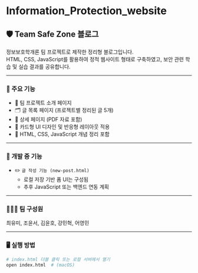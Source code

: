 # Information_Protection_website

## 🛡️ Team Safe Zone 블로그

정보보호학개론 팀 프로젝트로 제작한 정리형 블로그입니다.  
HTML, CSS, JavaScript를 활용하여 정적 웹사이트 형태로 구축하였고, 보안 관련 학습 및 실습 결과를 공유합니다.

---

### 📌 주요 기능

- 🔖 팀 프로젝트 소개 페이지
- 🗂️ 글 목록 페이지 (프로젝트별 정리된 글 5개)
- 📄 상세 페이지 (PDF 자료 포함)
- 🎨 카드형 UI 디자인 및 반응형 레이아웃 적용
- 🧠 HTML, CSS, JavaScript 개념 정리 포함

---

### 🚧 개발 중 기능

- ✏️ `글 작성 기능 (new-post.html)`  
  - 로컬 저장 기반 폼 UI는 구성됨  
  - 추후 JavaScript 또는 백엔드 연동 계획

---

### 🧑‍🤝‍🧑 팀 구성원

최유미, 조윤서, 김윤호, 강민혁, 어영민

---

### 🖥️ 실행 방법

```bash
# index.html 더블 클릭 또는 로컬 서버에서 열기
open index.html  # (macOS)
